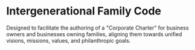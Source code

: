 # Intergenerational Family Code
Designed to facilitate the authoring of a "Corporate Charter" for business owners and businesses owning families, aligning them towards unified visions, missions, values, and philanthropic goals.
